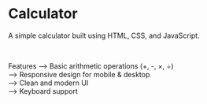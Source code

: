 # Calculator
A simple calculator built using HTML, CSS, and JavaScript.

<br>

Features
--> Basic arithmetic operations (+, -, ×, ÷) <br>
--> Responsive design for mobile & desktop <br>
--> Clean and modern UI <br>
--> Keyboard support
